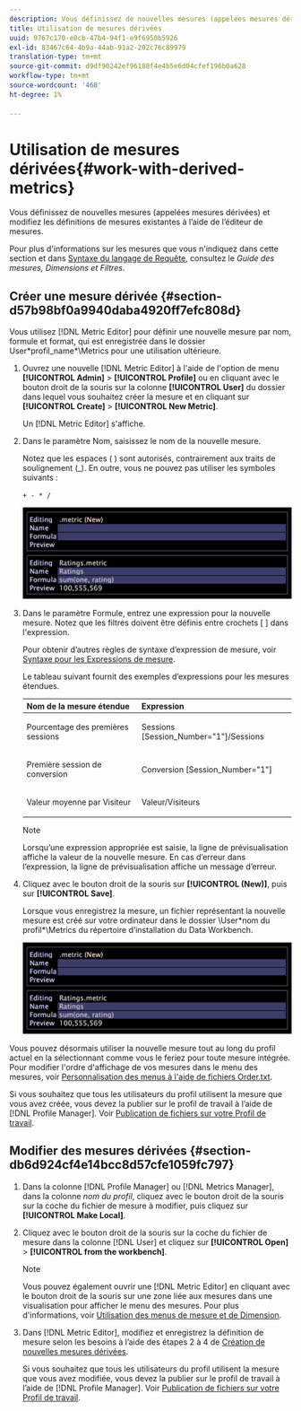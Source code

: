 ```yaml
---
description: Vous définissez de nouvelles mesures (appelées mesures dérivées) et modifiez les définitions de mesures existantes à l’aide de l’éditeur de mesures.
title: Utilisation de mesures dérivées
uuid: 9767c170-e0cb-47b4-94f1-e9f6950b5926
exl-id: 83467c64-4b9a-44ab-91a2-202c76c89979
translation-type: tm+mt
source-git-commit: d9df90242ef96188f4e4b5e6d04cfef196b0a628
workflow-type: tm+mt
source-wordcount: '468'
ht-degree: 1%

---
```


# Utilisation de mesures dérivées{#work-with-derived-metrics}

Vous définissez de nouvelles mesures (appelées mesures dérivées) et modifiez les définitions de mesures existantes à l’aide de l’éditeur de mesures.

Pour plus d&#39;informations sur les mesures que vous n&#39;indiquez dans cette section et dans [Syntaxe du langage de Requête](../../../../home/c-get-started/c-qry-lang-syntx/c-qry-lang-syntx.md#concept-15d1d3f5164a47d49468c5acb7299d9f), consultez le *Guide des mesures, Dimensions et Filtres*.

## Créer une mesure dérivée {#section-d57b98bf0a9940daba4920ff7efc808d}

Vous utilisez [!DNL Metric Editor] pour définir une nouvelle mesure par nom, formule et format, qui est enregistrée dans le dossier User\*profil_name*\Metrics pour une utilisation ultérieure.

1. Ouvrez une nouvelle [!DNL Metric Editor] à l&#39;aide de l&#39;option de menu **[!UICONTROL Admin]** > **[!UICONTROL Profile]** ou en cliquant avec le bouton droit de la souris sur la colonne **[!UICONTROL User]** du dossier dans lequel vous souhaitez créer la mesure et en cliquant sur **[!UICONTROL Create]** > **[!UICONTROL New Metric]**.

   Un [!DNL Metric Editor] s&#39;affiche.

1. Dans le paramètre Nom, saisissez le nom de la nouvelle mesure.

   Notez que les espaces ( ) sont autorisés, contrairement aux traits de soulignement (_). En outre, vous ne pouvez pas utiliser les symboles suivants :

   `+ - * /`

   ![](assets/vis_MetricEditor_NewAndEditing.png)

1. Dans le paramètre Formule, entrez une expression pour la nouvelle mesure. Notez que les filtres doivent être définis entre crochets [ ] dans l&#39;expression.

   Pour obtenir d’autres règles de syntaxe d’expression de mesure, voir [Syntaxe pour les Expressions de mesure](../../../../home/c-get-started/c-qry-lang-syntx/c-syntx-mtrc-exp.md#concept-bbf440a0307549e088df491b51b51d66).

   Le tableau suivant fournit des exemples d’expressions pour les mesures étendues.

   <table id="table_ED77997FC08F492490DCAC3C4153781C"> 
   <thead> 
   <tr> 
      <th colname="col1" class="entry"> Nom de la mesure étendue </th> 
      <th colname="col2" class="entry"> Expression </th> 
   </tr>
   </thead>
   <tbody> 
   <tr> 
      <td colname="col1"> <p>Pourcentage des premières sessions </p> </td> 
      <td colname="col2"> <p><span class="filepath"> Sessions [Session_Number="1"]/Sessions</span> </p> </td> 
   </tr> 
   <tr> 
      <td colname="col1"> <p>Première session de conversion </p> </td> 
      <td colname="col2"> <p><span class="filepath"> Conversion [Session_Number="1"]</span> </p> </td> 
   </tr> 
   <tr> 
      <td colname="col1"> <p>Valeur moyenne par Visiteur </p> </td> 
      <td colname="col2"> <p><span class="filepath"> Valeur/Visiteurs</span> </p> </td> 
   </tr> 
   </tbody> 
   </table>

   >[!NOTE]
   >
   >Lorsqu’une expression appropriée est saisie, la ligne de prévisualisation affiche la valeur de la nouvelle mesure. En cas d’erreur dans l’expression, la ligne de prévisualisation affiche un message d’erreur.

1. Cliquez avec le bouton droit de la souris sur **[!UICONTROL (New)]**, puis sur **[!UICONTROL Save]**.

   Lorsque vous enregistrez la mesure, un fichier représentant la nouvelle mesure est créé sur votre ordinateur dans le dossier \User\*nom du profil*\Metrics du répertoire d’installation du Data Workbench.

   ![](assets/vis_MetricEditor_NewAndEditing.png)

Vous pouvez désormais utiliser la nouvelle mesure tout au long du profil actuel en la sélectionnant comme vous le feriez pour toute mesure intégrée. Pour modifier l&#39;ordre d&#39;affichage de vos mesures dans le menu des mesures, voir [Personnalisation des menus à l&#39;aide de fichiers Order.txt](../../../../home/c-get-started/c-intf-anlys-ftrs/c-ctm-menus/t-cstm-menus-ordr-files.md#task-a391800a8dd444deb3e1516d5189f999).

Si vous souhaitez que tous les utilisateurs du profil utilisent la mesure que vous avez créée, vous devez la publier sur le profil de travail à l’aide de [!DNL Profile Manager]. Voir [Publication de fichiers sur votre Profil de travail](../../../../home/c-get-started/c-admin-intrf/c-prof-mgr/t-pub-files-wkg-prof.md#task-a0106e010c834d16bd60eef4721b6af9).

## Modifier des mesures dérivées {#section-db6d924cf4e14bcc8d57cfe1059fc797}

1. Dans la colonne [!DNL Profile Manager] ou [!DNL Metrics Manager], dans la colonne *nom du profil*, cliquez avec le bouton droit de la souris sur la coche du fichier de mesure à modifier, puis cliquez sur **[!UICONTROL Make Local]**.
1. Cliquez avec le bouton droit de la souris sur la coche du fichier de mesure dans la colonne [!DNL User] et cliquez sur **[!UICONTROL Open]** > **[!UICONTROL from the workbench]**.

   >[!NOTE]
   >
   >Vous pouvez également ouvrir une [!DNL Metric Editor] en cliquant avec le bouton droit de la souris sur une zone liée aux mesures dans une visualisation pour afficher le menu des mesures. Pour plus d&#39;informations, voir [Utilisation des menus de mesure et de Dimension](../../../../home/c-get-started/c-vis/c-met-dim-menus.md#concept-50f07ae47c3e4f94ad7d3d7f8293ccac).

1. Dans [!DNL Metric Editor], modifiez et enregistrez la définition de mesure selon les besoins à l’aide des étapes 2 à 4 de [Création de nouvelles mesures dérivées](../../../../home/c-get-started/c-admin-intrf/c-prof-mgr/c-drvd-mtrcs.md#section-d57b98bf0a9940daba4920ff7efc808d).

   Si vous souhaitez que tous les utilisateurs du profil utilisent la mesure que vous avez modifiée, vous devez la publier sur le profil de travail à l’aide de [!DNL Profile Manager]. Voir [Publication de fichiers sur votre Profil de travail](../../../../home/c-get-started/c-admin-intrf/c-prof-mgr/t-pub-files-wkg-prof.md#task-a0106e010c834d16bd60eef4721b6af9).
